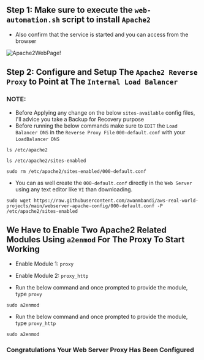 ## Step 1: Make sure to execute the `web-automation.sh` script to install `Apache2`
- Also confirm that the service is started and you can access from the browser

![Apache2WebPage!](https://github.com/awanmbandi/aws-real-world-projects/blob/project-resources-docs/images/Screen%20Shot%202022-12-24%20at%202.15.12%20AM.png)

## Step 2: Configure and Setup The `Apache2 Reverse Proxy` to Point at The `Internal Load Balancer`
### NOTE: 
- Before Applying any change on the below `sites-available` config files, I'll advice you take a Backup for Recovery purpose 
- Before running the below commands make sure to `EDIT` the `Load Balancer DNS` in the `Reverse Proxy File` `000-default.conf` with your `LoadBalancer DNS` 
```
ls /etc/apache2
```
```
ls /etc/apache2/sites-enabled
```
```
sudo rm /etc/apache2/sites-enabled/000-default.conf
```

- You can as well create the `000-default.conf` directly in the `Web Server` using any text editor like `VI` than downloading.
```
sudo wget https://raw.githubusercontent.com/awanmbandi/aws-real-world-projects/main/webserver-apache-config/000-default.conf -P /etc/apache2/sites-enabled
```

## We Have to Enable Two Apache2 Related Modules Using `a2enmod` For The Proxy To Start Working 
- Enable Module 1: `proxy`
- Enable Module 2: `proxy_http`

- Run the below command and once prompted to provide the module, type `proxy`
```
sudo a2enmod
```

- Run the below command and once prompted to provide the module, type `proxy_http`
```
sudo a2enmod
```

### Congratulations Your Web Server Proxy Has Been Configured

